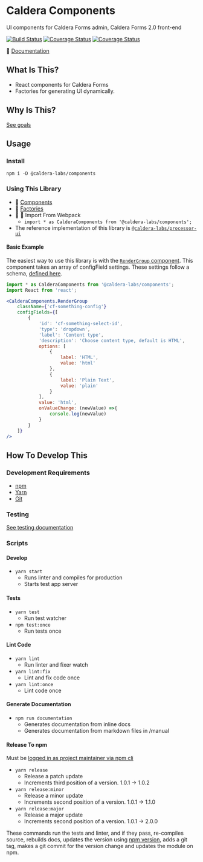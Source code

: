 # Caldera Components
UI components for Caldera Forms admin, Caldera Forms 2.0 front-end

[![Build Status](https://travis-ci.org/calderawp/caldera-components.svg?branch=master)](https://travis-ci.org/calderawp/caldera-components)
[![Coverage Status](https://coveralls.io/repos/github/calderawp/caldera-components/badge.svg?branch=master)](https://coveralls.io/github/calderawp/caldera-components?branch=master)
[![Coverage Status](https://calderalabs.org/caldera-components/badge.svg)](https://calderalabs.org/caldera-components/source.html)

🌋 [Documentation](http://calderalabs.org/caldera-components/)

## What Is This?
* React components for Caldera Forms
* Factories for generating UI dynamically.

## Why Is This?
[See goals](http://calderalabs.org/caldera-components/#goals)

## Usage

### Install
`npm i -D @caldera-labs/components`

### Using This Library
* 🌋 [Components](http://calderalabs.org/caldera-components/manual/components.html)
* 🌋 [Factories](http://calderalabs.org/caldera-components/manual/factories.html)
* 🌋 🌋 Import From Webpack
    - `import * as CalderaComponents from '@caldera-labs/components';`
* The reference implementation of this library is [`@caldera-labs/processor-ui`](https://github.com/CalderaWP/processor-ui)

#### Basic Example
The easiest way to use this library is with the [`RenderGroup` component](https://calderalabs.org/caldera-components/manual/components.html#rendergroup). This component takes an array of configField settings. These settings follow a schema, [defined here](https://calderalabs.org/caldera-components/manual/factories.html#configfield-schema).

```jsx
import * as CalderaComponents from '@caldera-labs/components';
import React from 'react';

<CalderaComponents.RenderGroup 
    className={'cf-something-config'}
    configFields={[
        {
            'id': 'cf-something-select-id',
            'type': 'dropdown',
            'label': 'Content type',
            'description': 'Choose content type, default is HTML',
            options: [
                {
                    label: 'HTML',
                    value: 'html'
                },
                {
                    label: 'Plain Text',
                    value: 'plain'
                }
            ],
            value: 'html',
            onValueChange: (newValue) =>{
                console.log(newValue)
            }
        }
    ]}
/>

```

## How To Develop This

### Development Requirements
* [npm](https://www.npmjs.com/get-npm)
* [Yarn](https://yarnpkg.com/lang/en/docs/install/#mac-stable)
* [Git]()

### Testing
[See testing documentation](http://calderalabs.org/caldera-components/manual/testing.html)

### Scripts

#### Develop
* `yarn start`
    - Runs linter and compiles for production
    - Starts test app server

#### Tests
* `yarn test`
    - Run test watcher
* `npm test:once` 
    - Run tests once

#### Lint Code
* `yarn lint`
    - Run linter and fixer watch
* `yarn lint:fix`
    - Lint and fix code once
* `yarn lint:once`
    - Lint code once


#### Generate Documentation
* `npm run documentation`
    - Generates documentation from inline docs
    - Generates documentation from markdown files in /manual

#### Release To npm
Must be [logged in as project maintainer via npm cli](https://docs.npmjs.com/cli/adduser)

* `yarn release`
    - Release a patch update
    - Increments third position of a version. 1.0.1 -> 1.0.2
* `yarn release:minor`
    - Release a minor update
    - Increments second position of a version. 1.0.1 -> 1.1.0 
* `yarn release:major`
    - Release a major update
    - Increments second position of a version. 1.0.1 -> 2.0.0 
    
These commands run the tests and linter, and if they pass, re-compiles source, rebuilds docs, updates the version using [npm version](https://docs.npmjs.com/cli/version), adds a git tag, makes a git commit for the version change and updates the module on npm.
